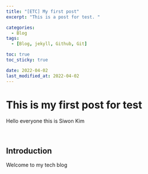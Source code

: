 ```yaml
---
title: "[ETC] My first post"
excerpt: "This is a post for test. "

categories:
  - Blog
tags:
  - [Blog, jekyll, Github, Git]

toc: true
toc_sticky: true

date: 2022-04-02
last_modified_at: 2022-04-02
---
```


# This is my first post for test

Hello everyone this is Siwon Kim

<br>

## Introduction

Welcome to my tech blog
